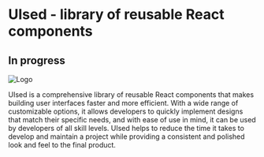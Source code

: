 # UIsed - library of reusable React components

## In progress

![Logo](https://i.ibb.co/D5fpC5t/UIsed-logo.png)

UIsed is a comprehensive library of reusable React components that makes building user interfaces faster and more efficient. With a wide range of customizable options, it allows developers to quickly implement designs that match their specific needs, and with ease of use in mind, it can be used by developers of all skill levels. UIsed helps to reduce the time it takes to develop and maintain a project while providing a consistent and polished look and feel to the final product.
